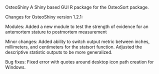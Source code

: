 OsteoShiny
A Shiny based GUI R package for the OsteoSort package.

Changes for OsteoShiny version 1.2.1:

Modules:
Added a new module to test the strength of evidence for an antemortem stature to postmortem measurement

Minor changes:
Added ability to switch output metric between inches, millimeters, and centimeters for the statsort function.
Adjusted the descriptive statistic outputs to be more generalized.

Bug fixes:
Fixed error with quotes around desktop icon path creation for Windows.

